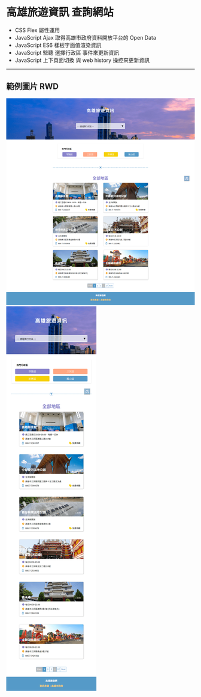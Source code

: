 # 高雄旅遊資訊 查詢網站
* CSS Flex 屬性運用
* JavaScript Ajax 取得高雄市政府資料開放平台的 Open Data
* JavaScript ES6 樣板字面值渲染資訊
* JavaScript 監聽 選擇行政區 事件來更新資訊
* JavaScript 上下頁面切換 與 web history 操控來更新資訊

---

## 範例圖片 RWD
![範例圖片 1](images/Demo1.png)
![範例圖片 2](images/Demo2.png)